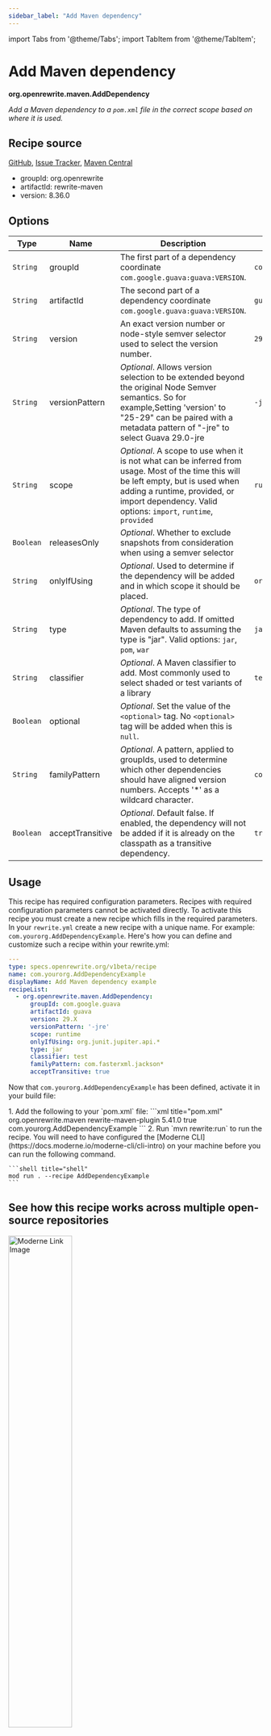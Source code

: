 ```yaml
---
sidebar_label: "Add Maven dependency"
---
```


import Tabs from '@theme/Tabs';
import TabItem from '@theme/TabItem';

# Add Maven dependency

**org.openrewrite.maven.AddDependency**

_Add a Maven dependency to a `pom.xml` file in the correct scope based on where it is used._

## Recipe source

[GitHub](https://github.com/openrewrite/rewrite/blob/main/rewrite-maven/src/main/java/org/openrewrite/maven/AddDependency.java), [Issue Tracker](https://github.com/openrewrite/rewrite/issues), [Maven Central](https://central.sonatype.com/artifact/org.openrewrite/rewrite-maven/8.36.0/jar)

* groupId: org.openrewrite
* artifactId: rewrite-maven
* version: 8.36.0

## Options

| Type | Name | Description | Example |
| -- | -- | -- | -- |
| `String` | groupId | The first part of a dependency coordinate `com.google.guava:guava:VERSION`. | `com.google.guava` |
| `String` | artifactId | The second part of a dependency coordinate `com.google.guava:guava:VERSION`. | `guava` |
| `String` | version | An exact version number or node-style semver selector used to select the version number. | `29.X` |
| `String` | versionPattern | *Optional*. Allows version selection to be extended beyond the original Node Semver semantics. So for example,Setting 'version' to "25-29" can be paired with a metadata pattern of "-jre" to select Guava 29.0-jre | `-jre` |
| `String` | scope | *Optional*. A scope to use when it is not what can be inferred from usage. Most of the time this will be left empty, but is used when adding a runtime, provided, or import dependency. Valid options: `import`, `runtime`, `provided` | `runtime` |
| `Boolean` | releasesOnly | *Optional*. Whether to exclude snapshots from consideration when using a semver selector |  |
| `String` | onlyIfUsing | *Optional*. Used to determine if the dependency will be added and in which scope it should be placed. | `org.junit.jupiter.api.*` |
| `String` | type | *Optional*. The type of dependency to add. If omitted Maven defaults to assuming the type is "jar". Valid options: `jar`, `pom`, `war` | `jar` |
| `String` | classifier | *Optional*. A Maven classifier to add. Most commonly used to select shaded or test variants of a library | `test` |
| `Boolean` | optional | *Optional*. Set the value of the `<optional>` tag. No `<optional>` tag will be added when this is `null`. |  |
| `String` | familyPattern | *Optional*. A pattern, applied to groupIds, used to determine which other dependencies should have aligned version numbers. Accepts '*' as a wildcard character. | `com.fasterxml.jackson*` |
| `Boolean` | acceptTransitive | *Optional*. Default false. If enabled, the dependency will not be added if it is already on the classpath as a transitive dependency. | `true` |


## Usage

This recipe has required configuration parameters. Recipes with required configuration parameters cannot be activated directly. To activate this recipe you must create a new recipe which fills in the required parameters. In your `rewrite.yml` create a new recipe with a unique name. For example: `com.yourorg.AddDependencyExample`.
Here's how you can define and customize such a recipe within your rewrite.yml:
```yaml title="rewrite.yml"
---
type: specs.openrewrite.org/v1beta/recipe
name: com.yourorg.AddDependencyExample
displayName: Add Maven dependency example
recipeList:
  - org.openrewrite.maven.AddDependency:
      groupId: com.google.guava
      artifactId: guava
      version: 29.X
      versionPattern: '-jre'
      scope: runtime
      onlyIfUsing: org.junit.jupiter.api.*
      type: jar
      classifier: test
      familyPattern: com.fasterxml.jackson*
      acceptTransitive: true
```

Now that `com.yourorg.AddDependencyExample` has been defined, activate it in your build file:
<Tabs groupId="project-type">

<TabItem value="maven" title="Maven">
    1. Add the following to your `pom.xml` file:
    ```xml title="pom.xml"
    <project>
      <build>
        <plugins>
          <plugin>
            <groupId>org.openrewrite.maven</groupId>
            <artifactId>rewrite-maven-plugin</artifactId>
            <version>5.41.0</version>
            <configuration>
              <exportDatatables>true</exportDatatables>
              <activeRecipes>
                <recipe>com.yourorg.AddDependencyExample</recipe>
              </activeRecipes>
            </configuration>
          </plugin>
        </plugins>
      </build>
    </project>
    ```
    2. Run `mvn rewrite:run` to run the recipe.
</TabItem>
<TabItem value="moderne-cli" title="Moderne CLI">
    You will need to have configured the [Moderne CLI](https://docs.moderne.io/moderne-cli/cli-intro) on your machine before you can run the following command.

    ```shell title="shell"
    mod run . --recipe AddDependencyExample
    ```
</TabItem>
</Tabs>

## See how this recipe works across multiple open-source repositories

<a href="https://app.moderne.io/recipes/org.openrewrite.maven.AddDependency">
    <img
    src={require("/static/img/ModerneRecipeButton.png").default}
    alt="Moderne Link Image"
    width="50%"
    />
</a>

The community edition of the Moderne platform enables you to easily run recipes across thousands of open-source repositories.

Please [contact Moderne](https://moderne.io/product) for more information about safely running the recipes on your own codebase in a private SaaS.
## Data Tables

### Maven metadata failures
**org.openrewrite.maven.table.MavenMetadataFailures**

_Attempts to resolve maven metadata that failed._

| Column Name | Description |
| ----------- | ----------- |
| Group id | The groupId of the artifact for which the metadata download failed. |
| Artifact id | The artifactId of the artifact for which the metadata download failed. |
| Version | The version of the artifact for which the metadata download failed. |
| Maven repository | The URL of the Maven repository that the metadata download failed on. |
| Snapshots | Does the repository support snapshots. |
| Releases | Does the repository support releases. |
| Failure | The reason the metadata download failed. |

### Source files that had results
**org.openrewrite.table.SourcesFileResults**

_Source files that were modified by the recipe run._

| Column Name | Description |
| ----------- | ----------- |
| Source path before the run | The source path of the file before the run. `null` when a source file was created during the run. |
| Source path after the run | A recipe may modify the source path. This is the path after the run. `null` when a source file was deleted during the run. |
| Parent of the recipe that made changes | In a hierarchical recipe, the parent of the recipe that made a change. Empty if this is the root of a hierarchy or if the recipe is not hierarchical at all. |
| Recipe that made changes | The specific recipe that made a change. |
| Estimated time saving | An estimated effort that a developer to fix manually instead of using this recipe, in unit of seconds. |
| Cycle | The recipe cycle in which the change was made. |

### Source files that errored on a recipe
**org.openrewrite.table.SourcesFileErrors**

_The details of all errors produced by a recipe run._

| Column Name | Description |
| ----------- | ----------- |
| Source path | The file that failed to parse. |
| Recipe that made changes | The specific recipe that made a change. |
| Stack trace | The stack trace of the failure. |

### Recipe performance
**org.openrewrite.table.RecipeRunStats**

_Statistics used in analyzing the performance of recipes._

| Column Name | Description |
| ----------- | ----------- |
| The recipe | The recipe whose stats are being measured both individually and cumulatively. |
| Source file count | The number of source files the recipe ran over. |
| Source file changed count | The number of source files which were changed in the recipe run. Includes files created, deleted, and edited. |
| Cumulative scanning time | The total time spent across the scanning phase of this recipe. |
| 99th percentile scanning time | 99 out of 100 scans completed in this amount of time. |
| Max scanning time | The max time scanning any one source file. |
| Cumulative edit time | The total time spent across the editing phase of this recipe. |
| 99th percentile edit time | 99 out of 100 edits completed in this amount of time. |
| Max edit time | The max time editing any one source file. |

